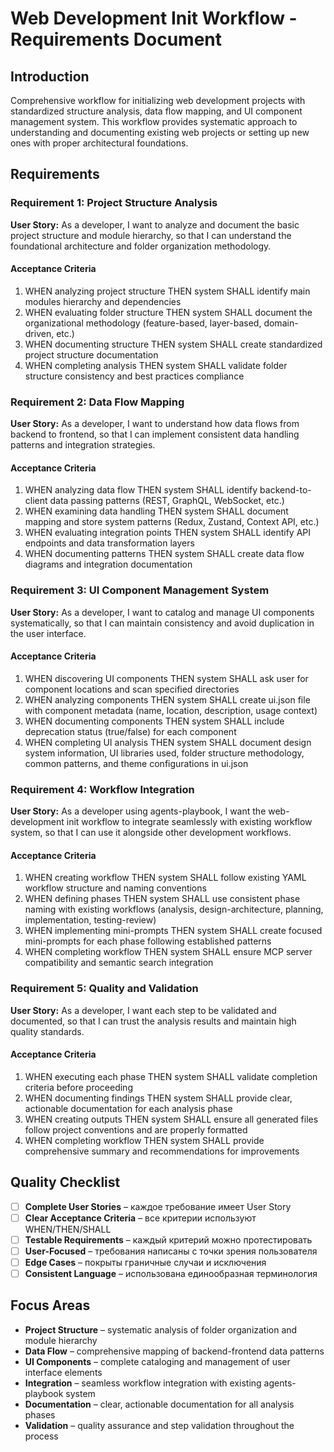 # Web Development Init Workflow - Requirements Document

## Introduction
Comprehensive workflow for initializing web development projects with standardized structure analysis, data flow mapping, and UI component management system. This workflow provides systematic approach to understanding and documenting existing web projects or setting up new ones with proper architectural foundations.

## Requirements

### Requirement 1: Project Structure Analysis
**User Story:** As a developer, I want to analyze and document the basic project structure and module hierarchy, so that I can understand the foundational architecture and folder organization methodology.

#### Acceptance Criteria
1. WHEN analyzing project structure THEN system SHALL identify main modules hierarchy and dependencies
2. WHEN evaluating folder structure THEN system SHALL document the organizational methodology (feature-based, layer-based, domain-driven, etc.)
3. WHEN documenting structure THEN system SHALL create standardized project structure documentation
4. WHEN completing analysis THEN system SHALL validate folder structure consistency and best practices compliance

### Requirement 2: Data Flow Mapping
**User Story:** As a developer, I want to understand how data flows from backend to frontend, so that I can implement consistent data handling patterns and integration strategies.

#### Acceptance Criteria
1. WHEN analyzing data flow THEN system SHALL identify backend-to-client data passing patterns (REST, GraphQL, WebSocket, etc.)
2. WHEN examining data handling THEN system SHALL document mapping and store system patterns (Redux, Zustand, Context API, etc.)
3. WHEN evaluating integration points THEN system SHALL identify API endpoints and data transformation layers
4. WHEN documenting patterns THEN system SHALL create data flow diagrams and integration documentation

### Requirement 3: UI Component Management System
**User Story:** As a developer, I want to catalog and manage UI components systematically, so that I can maintain consistency and avoid duplication in the user interface.

#### Acceptance Criteria
1. WHEN discovering UI components THEN system SHALL ask user for component locations and scan specified directories
2. WHEN analyzing components THEN system SHALL create ui.json file with component metadata (name, location, description, usage context)
3. WHEN documenting components THEN system SHALL include deprecation status (true/false) for each component
4. WHEN completing UI analysis THEN system SHALL document design system information, UI libraries used, folder structure methodology, common patterns, and theme configurations in ui.json

### Requirement 4: Workflow Integration
**User Story:** As a developer using agents-playbook, I want the web-development init workflow to integrate seamlessly with existing workflow system, so that I can use it alongside other development workflows.

#### Acceptance Criteria
1. WHEN creating workflow THEN system SHALL follow existing YAML workflow structure and naming conventions
2. WHEN defining phases THEN system SHALL use consistent phase naming with existing workflows (analysis, design-architecture, planning, implementation, testing-review)
3. WHEN implementing mini-prompts THEN system SHALL create focused mini-prompts for each phase following established patterns
4. WHEN completing workflow THEN system SHALL ensure MCP server compatibility and semantic search integration

### Requirement 5: Quality and Validation
**User Story:** As a developer, I want each step to be validated and documented, so that I can trust the analysis results and maintain high quality standards.

#### Acceptance Criteria
1. WHEN executing each phase THEN system SHALL validate completion criteria before proceeding
2. WHEN documenting findings THEN system SHALL provide clear, actionable documentation for each analysis phase
3. WHEN creating outputs THEN system SHALL ensure all generated files follow project conventions and are properly formatted
4. WHEN completing workflow THEN system SHALL provide comprehensive summary and recommendations for improvements

## Quality Checklist
- [ ] **Complete User Stories** – каждое требование имеет User Story
- [ ] **Clear Acceptance Criteria** – все критерии используют WHEN/THEN/SHALL
- [ ] **Testable Requirements** – каждый критерий можно протестировать
- [ ] **User-Focused** – требования написаны с точки зрения пользователя
- [ ] **Edge Cases** – покрыты граничные случаи и исключения
- [ ] **Consistent Language** – использована единообразная терминология

## Focus Areas
- **Project Structure** – systematic analysis of folder organization and module hierarchy
- **Data Flow** – comprehensive mapping of backend-frontend data patterns
- **UI Components** – complete cataloging and management of user interface elements
- **Integration** – seamless workflow integration with existing agents-playbook system
- **Documentation** – clear, actionable documentation for all analysis phases
- **Validation** – quality assurance and step validation throughout the process
